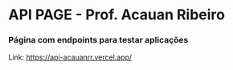 # API PAGE - Prof. Acauan Ribeiro
### Página com endpoints para testar aplicações

Link: https://api-acauanrr.vercel.app/
